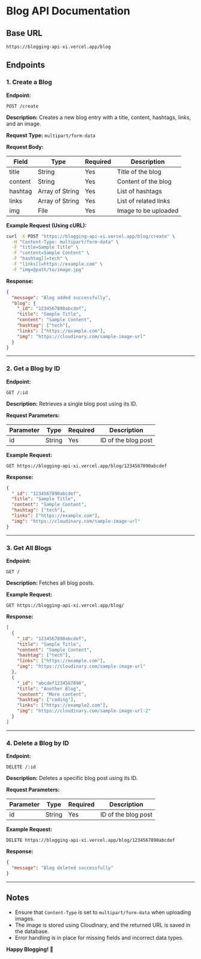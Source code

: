 # Blog API Documentation

## Base URL

```
https://blogging-api-xi.vercel.app/blog
```

## Endpoints

### **1. Create a Blog**

**Endpoint:**

```
POST /create
```

**Description:** Creates a new blog entry with a title, content, hashtags, links, and an image.

**Request Type:** `multipart/form-data`

**Request Body:**

| Field   | Type            | Required | Description           |
| ------- | --------------- | -------- | --------------------- |
| title   | String          | Yes      | Title of the blog     |
| content | String          | Yes      | Content of the blog   |
| hashtag | Array of String | Yes      | List of hashtags      |
| links   | Array of String | Yes      | List of related links |
| img     | File            | Yes      | Image to be uploaded  |

**Example Request (Using cURL):**

```sh
curl -X POST "https://blogging-api-xi.vercel.app/blog/create" \
  -H "Content-Type: multipart/form-data" \
  -F "title=Sample Title" \
  -F "content=Sample Content" \
  -F "hashtag[]=tech" \
  -F "links[]=https://example.com" \
  -F "img=@path/to/image.jpg"
```

**Response:**

```json
{
  "message": "Blog added successfully",
  "blog": {
    "_id": "1234567890abcdef",
    "title": "Sample Title",
    "content": "Sample Content",
    "hashtag": ["tech"],
    "links": ["https://example.com"],
    "img": "https://cloudinary.com/sample-image-url"
  }
}
```

---

### **2. Get a Blog by ID**

**Endpoint:**

```
GET /:id
```

**Description:** Retrieves a single blog post using its ID.

**Request Parameters:**

| Parameter | Type   | Required | Description         |
| --------- | ------ | -------- | ------------------- |
| id        | String | Yes      | ID of the blog post |

**Example Request:**

```
GET https://blogging-api-xi.vercel.app/blog/1234567890abcdef
```

**Response:**

```json
{
  "_id": "1234567890abcdef",
  "title": "Sample Title",
  "content": "Sample Content",
  "hashtag": ["tech"],
  "links": ["https://example.com"],
  "img": "https://cloudinary.com/sample-image-url"
}
```

---

### **3. Get All Blogs**

**Endpoint:**

```
GET /
```

**Description:** Fetches all blog posts.

**Example Request:**

```
GET https://blogging-api-xi.vercel.app/blog/
```

**Response:**

```json
[
  {
    "_id": "1234567890abcdef",
    "title": "Sample Title",
    "content": "Sample Content",
    "hashtag": ["tech"],
    "links": ["https://example.com"],
    "img": "https://cloudinary.com/sample-image-url"
  },
  {
    "_id": "abcdef1234567890",
    "title": "Another Blog",
    "content": "More content",
    "hashtag": ["coding"],
    "links": ["https://example2.com"],
    "img": "https://cloudinary.com/sample-image-url-2"
  }
]
```

---

### **4. Delete a Blog by ID**

**Endpoint:**

```
DELETE /:id
```

**Description:** Deletes a specific blog post using its ID.

**Request Parameters:**

| Parameter | Type   | Required | Description         |
| --------- | ------ | -------- | ------------------- |
| id        | String | Yes      | ID of the blog post |

**Example Request:**

```
DELETE https://blogging-api-xi.vercel.app/blog/1234567890abcdef
```

**Response:**

```json
{
  "message": "Blog deleted successfully"
}
```

---

## **Notes**

- Ensure that `Content-Type` is set to `multipart/form-data` when uploading images.
- The image is stored using Cloudinary, and the returned URL is saved in the database.
- Error handling is in place for missing fields and incorrect data types.

**Happy Blogging! 🚀**

